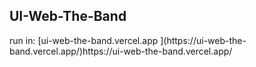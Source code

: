 <h2> UI-Web-The-Band </h2>
run in: [ui-web-the-band.vercel.app ](https://ui-web-the-band.vercel.app/)https://ui-web-the-band.vercel.app/
